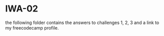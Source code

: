 # IWA-02
 the following folder contains the answers to challenges 1, 2, 3 and a link to my freecodecamp profile. 
